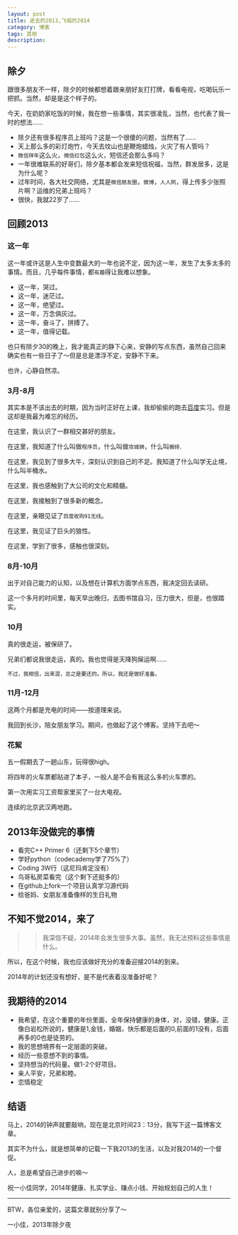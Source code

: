 ```yaml
---
layout: post
title: 逝去的2013,飞临的2014
category: 博客
tags: 其他
description: 
---
```


## 除夕
跟很多朋友不一样，除夕的时候都想着跟亲朋好友打打牌，看看电视，吃喝玩乐一把抓。当然，却是是这个样子的。

今天，在奶奶家吃饭的时候，我在想一些事情，其实很凌乱，当然，也代表了我一时的想法……

*   除夕还有很多程序员上班吗？这是一个很傻的问题，当然有了……
*   天上那么多的彩灯炮竹，今天去坟山也是鞭炮蜡烛，火灾了有人管吗？
*   `微信拜年`这么火，`微信红包`这么火，短信还会那么多吗？
*   一年很难联系的好哥们，除夕基本都会发来短信祝福，当然，群发居多，这是为什么呢？
*   过年时间，各大社交网络，尤其是`微信朋友圈`，`微博`，`人人网`，得上传多少张照片啊？运维的兄弟上班吗？
*   很快，我就22岁了……

## 回顾2013
### 这一年
这一年或许这是人生中变数最大的一年也说不定，因为这一年，发生了太多太多的事情。而且，几乎每件事情，都`有趣`得让我难以想象。

*   这一年，哭过。
*   这一年，迷茫过。
*   这一年，绝望过。
*   这一年，万念俱灰过。
*   这一年，奋斗了，拼搏了。
*   这一年，值得记载。

也只有除夕30的晚上，我才能真正的静下心来，安静的写点东西，虽然自己回来确实也有一些日子了～但是总是漂浮不定，安静不下来。

也许，心静自然凉。

### 3月-8月
其实本是不该出去的时期，因为当时正好在上课，我却偷偷的跑去[百度](http://www.baidu.com)实习。但是这却是我最为难忘的经历。

在这里，我认识了一群相交甚好的朋友。

在这里，我知道了什么叫做`程序员`，什么叫做`攻城狮`，什么叫`搬砖`.

在这里，我见到了很多大牛，深刻认识到自己的不足。我知道了什么叫学无止境，什么叫半桶水。

在这里，我也感触到了大公司的文化和精髓。

在这里，我接触到了很多新的概念。

在这里，亲眼见证了`百度收购91无线`。

在这里，我见证了巨头的狼性。

在这里，学到了很多，感触也很深刻。

### 8月-10月
出于对自己能力的认知，以及想在计算机方面学点东西，我决定回去读研。

这一个多月的时间里，每天早出晚归，去图书馆自习，压力很大，但是，也很踏实。

### 10月
真的很走运，被保研了。

兄弟们都说我很走运，真的。我也觉得是天降狗屎运啊……

`不过，我相信，出来混，总之是要还的。所以，我还是做好准备。`

### 11月-12月
这两个月都是充电的时间——按道理来说。

我回到长沙，陪女朋友学习。期间，也做起了这个博客。坚持下去吧～

### 花絮
五一假期去了一趟山东，玩得很high。

将四年的火车票都贴进了本子，一般人是不会有我这么多的火车票的。

第一次用实习工资帮家里买了一台大电视。

连续的北京武汉两地跑。

## 2013年没做完的事情
*   看完C++ Primer 6（还剩下5个章节）
*   学好python（codecademy学了75%了）
*   Coding 3W行（这尼玛肯定没有）
*   鸟哥私房菜看完（这个剩下还挺多的）
*   在github上fork一个项目认真学习源代码
*   给爸妈、女朋友准备像样的生日礼物

## 不知不觉2014，来了
>>我深信不疑，2014年会发生很多大事。虽然，我无法预料这些事情是什么。

所以，在这个时候，我也应该做好充分的准备迎接2014的到来。

2014年的计划还没有想好，是不是代表着没准备好呢？

## 我期待的2014
*   我希望，在这个重要的年份里面，全年保持健康的身体，对，没错，健康。正像白岩松所说的，健康是1,金钱，婚姻，快乐都是后面的0,前面的1没有，后面再多的0也是徒劳的。
*   我的思想境界有一定层面的突破。
*   经历一些意想不到的事情。
*   坚持想当的代码量。做1-2个好项目。
*   亲人平安，兄弟和睦。
*   恋情稳定

## 结语
马上，2014的钟声就要敲响，现在是北京时间23：13分，我写下这一篇博客文章。

其实不为什么，就是想简单的记载一下我2013的生活，以及对我2014的一个督促。

人，总是希望自己进步的嘛～

祝一小佳同学，2014年健康、扎实学业、赚点小钱、开始规划自己的人生！

-----
BTW，各位亲爱的，这篇文章就别分享了～

一小佳，2013年除夕夜

